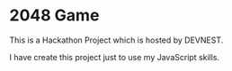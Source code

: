 # 2048  Game
This is a Hackathon Project which is hosted by DEVNEST.

I have create this project just to use my JavaScript skills.
